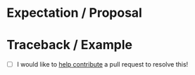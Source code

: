 <!-- Thanks for submitting an issue! Please describe the issue. For usage questions, please ask in [Discussions]( https://github.com/ahuang11/streamjoy/discussions). -->

# Expectation / Proposal

# Traceback / Example

- [ ] I would like to [help contribute](https://github.com/ahuang11/streamjoy/blob/main/HOWTOCONTRIBUTE.md) a pull request to resolve this!

